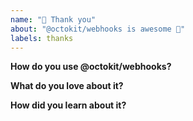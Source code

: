 ```yaml
---
name: "💝 Thank you"
about: "@octokit/webhooks is awesome 🙌"
labels: thanks
---
```


<!-- Please replace all placeholders such as this below -->

**How do you use @octokit/webhooks?**

<!-- Please share how you use @octokit/webhooks. What are your use cases? -->

**What do you love about it?**

<!-- Thanks for the kind words 🤗 -->

**How did you learn about it?**

<!-- Just curious -->
